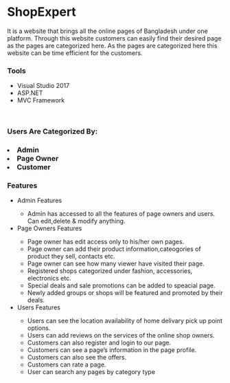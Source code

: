 # ShopExpert
It is a website that brings all the online pages of Bangladesh under one platform. Through this website customers can easily find their desired page as the pages are categorized here. As the pages are categorized here this website can be time efficient for the customers.

<h3> Tools </h3>
<ul>
<li>Visual Studio 2017</li>
<li>ASP.NET</li>
<li>MVC Framework</li>
</ul>

</br>



<h3>Users Are Categorized By:<h3>
<li>Admin</li>
<li>Page Owner</li>
<li>Customer</li>
<h3>Features</h3>
<ul>
   <li> Admin Features </li>
   <ul>
   <li> Admin has accessed to all the features of page owners and users. Can edit,delete & modify anything. </li>
   </ul>
   <li> Page Owners Features </li>
   <ul>
   <li> Page owner has edit access only to his/her own pages. </li>
   <li> Page owner can add their product information,cateogories of product they sell, contacts etc. </li>
   <li> Page owner can see how many viewer have visited their page. </li>
   <li> Registered shops categorized under fashion, accessories, electronics etc. </li>
   <li> Special deals and sale promotions can be added to speacial page.</li>
   <li> Newly added groups or shops will be featured and promoted by their deals.</li>
   </ul>
 <li> Users Features </li>
   <ul>
<li>Users can see the location availability of home delivary pick up point options.</li>

<li>Users can add reviews on the services of the online shop owners.</li>
<li>Customers can also register and login to our page. </li>
<li>Customers can see a page’s information in the page profile. </li>
<li>Customers can also see the offers. </li>
<li>Customers can rate a page. </li>
<li>User can search any pages by category type</li>
</ul>
